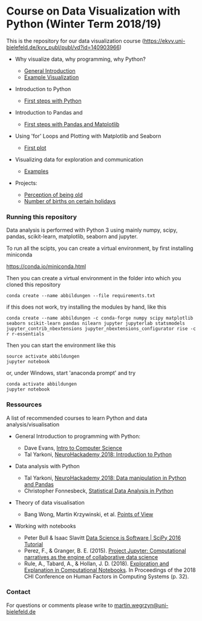 # Course on Data Visualization with Python (Winter Term 2018/19)

This is the repository for our data visualization course (https://ekvv.uni-bielefeld.de/kvv_publ/publ/vd?id=140903966)

- Why visualize data, why programming, why Python?  
    - [General Introduction](notebooks/01_general_introduction.ipynb)  
    - [Example Visualization](notebooks/01_dinosaur_dozen_example.ipynb)   
- Introduction to Python  
    - [First steps with Python](notebooks/02_intro_to_python.ipynb)  
- Introduction to Pandas and
    - [First steps with Pandas and Matplotlib](notebooks/03_intro_to_pandas.ipynb)  
- Using 'for' Loops and Plotting with Matplotlib and Seaborn
    - [First plot](notebooks/04_annotated_scatterplot.ipynb)
- Visualizing data for exploration and communication
    - [Examples](notebooks/05_exploring_and_communicating.ipynb)  

- Projects:
    - [Perception of being old](notebooks/age_project_example.ipynb)
    - [Number of births on certain holidays](notebooks/birthDates_project.ipynb)
  
### Running this repository

Data analysis is performed with Python 3 using mainly numpy, scipy, pandas, scikit-learn, matplotlib, seaborn and jupyter.

To run all the scipts, you can create a virtual environment, by first installing miniconda  
  
https://conda.io/miniconda.html  

Then you can create a virtual environment in the folder into which you cloned this repository

```shell
conda create --name abbildungen --file requirements.txt
```

if this does not work, try installing the modules by hand, like this


```shell
conda create --name abbildungen -c conda-forge numpy scipy matplotlib seaborn scikit-learn pandas nilearn jupyter jupyterlab statsmodels jupyter_contrib_nbextensions jupyter_nbextensions_configurator rise -c r r-essentials

```


Then you can start the environment like this


```shell
source activate abbildungen
jupyter notebook
```

or, under Windows, start 'anaconda prompt' and try

```shell
conda activate abbildungen
jupyter notebook
```

### Ressources

A list of recommended courses to learn Python and data analysis/visualisation  

- General Introduction to programming with Python:
    - Dave Evans, [Intro to Computer Science](https://eu.udacity.com/course/intro-to-computer-science--cs101)
    - Tal Yarkoni, [NeuroHackademy 2018: Introduction to Python](https://youtu.be/d1QZU-ZPOm0)

- Data analysis with Python
    - Tal Yarkoni, [NeuroHackademy 2018: Data manipulation in Python and Pandas](https://youtu.be/dHBPbBNsKKk)
    - Christopher Fonnesbeck, [Statistical Data Analysis in Python](https://youtu.be/DXPwSiRTxYY)

- Theory of data visualisation
    - Bang Wong, Martin Krzywinski, et al. [Points of View](http://blogs.nature.com/methagora/2013/07/data-visualization-points-of-view.html)

- Working with notebooks
    - Peter Bull & Isaac Slavitt [Data Science is Software | SciPy 2016 Tutorial](https://youtu.be/EKUy0TSLg04)
    - Perez, F., & Granger, B. E. (2015). [Project Jupyter: Computational narratives as the engine of collaborative data science](http://archive.ipython.org/JupyterGrantNarrative-2015.pdf)
    - Rule, A., Tabard, A., & Hollan, J. D. (2018). [Exploration and Explanation in Computational Notebooks](https://hal.archives-ouvertes.fr/hal-01676633/file/chi_2018_computational_notebooks_v32_hal.pdf). In Proceedings of the 2018 CHI Conference on Human Factors in Computing Systems (p. 32).

### Contact

For questions or comments please write to [martin.wegrzyn@uni-bielefeld.de](mailto:martin.wegrzyn@uni-bielefeld.de)

